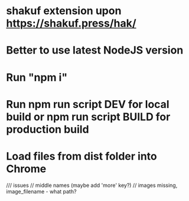 # shakuf extension upon https://shakuf.press/hak/
# Better to use latest NodeJS version
# Run "npm i"
# Run npm run script DEV for local build or npm run script BUILD for production build
# Load files from dist folder into Chrome


/// issues
// middle names (maybe add 'more' key?)
// images missing, image_filename - what path?

